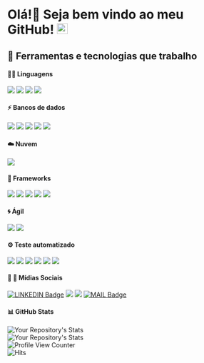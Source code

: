 # Olá!👋 Seja bem vindo ao meu GitHub! <img src="https://github.com/TheDudeThatCode/TheDudeThatCode/blob/master/Assets/Earth.gif" width="24px">

## 🔧 Ferramentas e tecnologias que trabalho

#### :man_technologist: Linguagens

![](https://img.shields.io/badge/Code-Ruby-informational?style=flat&logo=Ruby&logoColor=white&color=2c59ad)
![](https://img.shields.io/badge/Code-HTML5-informational?style=flat&logo=html5&logoColor=white&color=2c59ad)
![](https://img.shields.io/badge/Code-CSS3-informational?style=flat&logo=css3&logoColor=white&color=2c59ad)
<img src = "https://img.shields.io/badge/Code-Groovy-informational?style=flat&logo=java&logoColor=white&color=2c59ad">

#### :zap: Bancos de dados

![](https://img.shields.io/badge/DB-Oracle-informational?style=flat&logo=oracle&logoColor=white&color=2c59ad)
![](https://img.shields.io/badge/DB-Microsoft_SQL_Server-informational?style=flat&logo=microsoft-sql-server&logoColor=white&color=2c59ad)
![](https://img.shields.io/badge/DB-PostgreSQL-informational?style=flat&logo=postgresql&logoColor=white&color=2c59ad)
<img src= "https://img.shields.io/badge/DB-Firebird-informational?style=flat&logo=firebird&logoColor=white&color=2c59ad">
<img src= "https://img.shields.io/badge/DB-Mysql-informational?style=flat&logo=mysql&logoColor=white&color=2c59ad">

#### :cloud: Nuvem

![](https://img.shields.io/badge/Cloud-microsoft%20azure-informational?style=flat&logo=microsoft-azure&logoColor=white&color=2c59ad)

#### :rocket: Frameworks

![](https://img.shields.io/badge/Framework-GraphQl-informational?style=flat&logo=graphql&logoColor=white&color=2c59ad)
![](https://img.shields.io/badge/Framework-Git-informational?style=flat&logo=git&logoColor=white&color=2c59ad)
![](https://img.shields.io/badge/Framework-Postman-informational?style=flat&logo=Postman&logoColor=white&color=2c59ad)
![](https://img.shields.io/badge/Editor-Visual_Studio_Code-informational?style=flag&logo=visual%20studio%20code&logoColor=white&color=2c59ad)
![](https://img.shields.io/badge/Editor-Notepad++-informational?style=flag&logo=notepad%2B%2B&logoColor=white&color=2c59ad)

#### :cyclone: Ágil

![](https://img.shields.io/badge/Agile-Scrum-informational?style=flat&logo=appveyor&logoColor=white&color=2c59ad)
![](https://img.shields.io/badge/Agile-Kanban-informational?style=flat&logo=appveyor&logoColor=white&color=2c59ad)

#### :gear: Teste automatizado

![](https://img.shields.io/badge/Document-BDD-informational?style=flat&logo=bdd&logoColor=white&color=2c59ad)
![](https://img.shields.io/badge/framework-Capybara-informational?style=flat&logo=capybara&logoColor=white&color=2c59ad)
![](https://img.shields.io/badge/framework-Cucumber-informational?style=flag&logo=https://user-images.githubusercontent.com/34240983/121955960-f064d480-cd36-11eb-930f-e95156941aa8.png&logoColor=white&color=2c59ad)
![](https://img.shields.io/badge/Document-Gherkin-informational?style=flat&logo=gherkin&logoColor=white&color=2c59ad)
![](https://img.shields.io/badge/framework-Jmeter-informational?style=flat&logo=jmeter&logoColor=white&color=2c59ad)
![](https://img.shields.io/badge/Document-TestLink-informational?style=flat&logo=test&logoColor=white&color=2c59ad)


#### :man: :woman: Mídias Sociais

[![LINKEDIN Badge](https://img.shields.io/badge/LinkedIn-Marcelo_Amaro-blue?style=social&logo=linkedin&link=https://www.linkedin.com/in/marcelo-henrique-de-souza-amaro-196b99142&logoColor=blue&color=2c59ad)](https://www.linkedin.com/in/marcelo-henrique-de-souza-amaro-196b99142)
![](https://img.shields.io/badge/Media-Facebook-1877F2?style=flag&logo=facebook&logoColor=white&color=2c59ad)
![](https://img.shields.io/badge/Media-GitHub-100000?style=flag&logo=github&logoColor=white&color=2c59ad)
[![MAIL Badge](https://img.shields.io/badge/Email-souzamarcelo793@gmail.com-c14438?style=flag&logo=Gmail&logoColor=white&color=2c59ad&link=mailto:souzamarcelo793@gmail.com)](mailto:souzamarcelo793@gmail.com)

#### :bar_chart: GitHub Stats
![Your Repository's Stats](https://github-readme-stats.vercel.app/api?username=Marcelo46&show_icons=true&theme=tokyonight)<br/>
![Your Repository's Stats](https://github-readme-stats.vercel.app/api/top-langs/?username=Marcelo46&theme=tokyonight)<br/>
![Profile View Counter](https://komarev.com/ghpvc/?username=Marcelo46)<br/>
![Hits](https://hitcounter.pythonanywhere.com/count/tag.svg?url=https://github.com/Marcelo46/Python)
 
 <!--
**Marcelo46/Marcelo46** is a ✨ _special_ ✨ repository because its `README.md` (this file) appears on your GitHub profile.
- 🔭 I’m currently working on ...
- 🌱 I’m currently learning ...
- 👯 I’m looking to collaborate on ...
- 🤔 I’m looking for help with ...
- 💬 Ask me about ...
- 📫 How to reach me: ...
- 😄 Pronouns: ...
- ⚡ Fun fact: ...

# Top 5 Badges That Will Take Your GitHub Repository to the Next Level
-->


